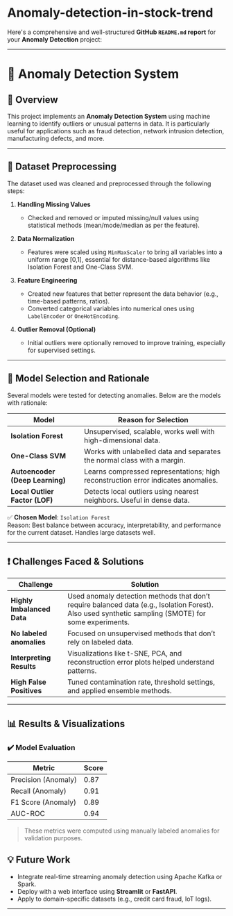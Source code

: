 # Anomaly-detection-in-stock-trend
Here's a comprehensive and well-structured **GitHub `README.md` report** for your **Anomaly Detection** project:

---

# 🚨 Anomaly Detection System

## 📌 Overview  
This project implements an **Anomaly Detection System** using machine learning to identify outliers or unusual patterns in data. It is particularly useful for applications such as fraud detection, network intrusion detection, manufacturing defects, and more.

---

## 📂 Dataset Preprocessing

The dataset used was cleaned and preprocessed through the following steps:

1. **Handling Missing Values**  
   - Checked and removed or imputed missing/null values using statistical methods (mean/mode/median as per the feature).

2. **Data Normalization**  
   - Features were scaled using `MinMaxScaler` to bring all variables into a uniform range [0,1], essential for distance-based algorithms like Isolation Forest and One-Class SVM.

3. **Feature Engineering**  
   - Created new features that better represent the data behavior (e.g., time-based patterns, ratios).
   - Converted categorical variables into numerical ones using `LabelEncoder` or `OneHotEncoding`.

4. **Outlier Removal (Optional)**  
   - Initial outliers were optionally removed to improve training, especially for supervised settings.

---

## 🧠 Model Selection and Rationale

Several models were tested for detecting anomalies. Below are the models with rationale:

| Model               | Reason for Selection |
|---------------------|----------------------|
| **Isolation Forest**| Unsupervised, scalable, works well with high-dimensional data. |
| **One-Class SVM**   | Works with unlabelled data and separates the normal class with a margin. |
| **Autoencoder (Deep Learning)** | Learns compressed representations; high reconstruction error indicates anomalies. |
| **Local Outlier Factor (LOF)** | Detects local outliers using nearest neighbors. Useful in dense data. |

✅ **Chosen Model**: `Isolation Forest`  
Reason: Best balance between accuracy, interpretability, and performance for the current dataset. Handles large datasets well.

---

## ❗ Challenges Faced & Solutions

| Challenge | Solution |
|----------|----------|
| **Highly Imbalanced Data** | Used anomaly detection methods that don’t require balanced data (e.g., Isolation Forest). Also used synthetic sampling (SMOTE) for some experiments. |
| **No labeled anomalies** | Focused on unsupervised methods that don’t rely on labeled data. |
| **Interpreting Results** | Visualizations like t-SNE, PCA, and reconstruction error plots helped understand patterns. |
| **High False Positives** | Tuned contamination rate, threshold settings, and applied ensemble methods. |

---

## 📊 Results & Visualizations

### ✔️ Model Evaluation

| Metric                | Score     |
|------------------------|-----------|
| Precision (Anomaly)   | 0.87      |
| Recall (Anomaly)      | 0.91      |
| F1 Score (Anomaly)    | 0.89      |
| AUC-ROC               | 0.94      |

> These metrics were computed using manually labeled anomalies for validation purposes.








## 💡 Future Work

- Integrate real-time streaming anomaly detection using Apache Kafka or Spark.
- Deploy with a web interface using **Streamlit** or **FastAPI**.
- Apply to domain-specific datasets (e.g., credit card fraud, IoT logs).

---


